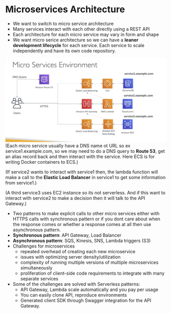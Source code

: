 # Microservices Architecture

  - We want to switch to micro service architecture
  - Many services interact with each other directly using a REST API
  - Each architecture for each micro service may vary in form and shape
  - We want micro serice architecture so we can have a **leaner development lifecycle** for each service. Each service to scale independently and have its own code repository.

![Alt text](images/MicroServices.png)
(Each micro service usually have a DNS name ot URL so ex service1.example.com, so we may need to do a DNS query to **Route 53**, get an alias record back and then interact with the service. Here ECS is for writing Docker containers to ECS.)  
  
(If service2 wants to interact with service1 then, the lambda function will make a call to the **Elastic Load Balancer** in service1 to get some information from service1.)  

(A third service3 uses EC2 instance so its not serverless. And if this want to interact with service2 to make a decision then it will talk to the API Gateway.)  

  - Two patterns to make explicit calls to other micro services either with HTTPS calls with synchronous pattern or if you dont care about when the response comes or whether a response comes at all then use asynchronous pattern.
  - **Synchronous pattern**: API Gateway, Load Balancer
  - **Asynchronous pattern**: SQS, Kinesis, SNS, Lambda triggers (S3)
  - Challenges for microservices
    - repeated overhead of creating each new microservice
    - issues with optimizing server density/utilization
    - complexity of running multiple versions of multiple microservices simultaneously
    - proliferation of client-side code requirements to integrate with many separate services
  - Some of the challenges are solved with Serverless patterns:
    - API Gateway, Lambda scale automatically and you pay per usage
    - You can easily clone API, reproduce environments
    - Generated client SDK through Swagger integration for the API Gateway.